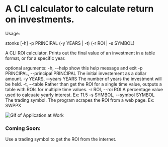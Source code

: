 # A CLI calculator to calculate return on investments.

Usage:

stonks [-h] -p PRINCIPAL (-y YEARS | -t) (-r ROI | -s SYMBOL)

A CLI ROI calculator. Prints out the final value of an investment in a table format,
or for a specific year.

optional arguments:
  -h, --help            show this help message and exit
  -p PRINCIPAL, --principal PRINCIPAL
                        The initial investement as a dollar amount.
  -y YEARS, --years YEARS
                        The number of years the investment will be held.
  -t, --table           Rather than get the ROI for a single time value, outputs a
                        table with ROIs for multiple time values.
  -r ROI, --roi ROI     A percentage value used to calcuate yearly interest. Ex:
                        11.5
  -s SYMBOL, --symbol SYMBOL
                        The trading symbol. The program scrapes the ROI from a web
                        page. Ex: SWPPX

![Gif of Application at Work](./table_format.gif "A look at the application at work")

### Coming Soon:
Use a trading symbol to get the ROI from the internet.
